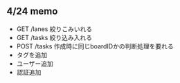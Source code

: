 ## 4/24 memo

- GET  /lanes 絞りこみいれる
- GET  /tasks 絞り込み入れる
- POST /tasks 作成時に同じboardIDかの判断処理を要れる
- タグを追加
- ユーザー追加
- 認証追加
 